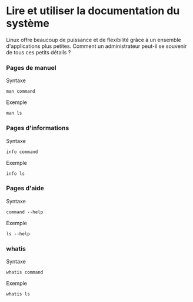 # Lire et utiliser la documentation du système

Linux offre beaucoup de puissance et de flexibilité grâce à un ensemble d'applications plus petites. Comment un administrateur peut-il se souvenir de tous ces petits détails ?

### Pages de manuel

Syntaxe 

```
man command
```

Exemple

```
man ls
```

### Pages d'informations

Syntaxe  

```
info command
```

Exemple

```
info ls
```

### Pages d'aide

Syntaxe 

```
command --help
```

Exemple

```
ls --help
```

### whatis

Syntaxe 

```
whatis command
```
 
Exemple

```
whatis ls
```